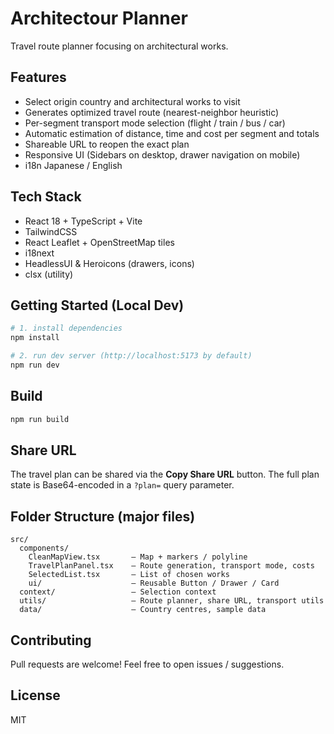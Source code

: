 # Architectour Planner

Travel route planner focusing on architectural works.

## Features

* Select origin country and architectural works to visit
* Generates optimized travel route (nearest-neighbor heuristic)
* Per-segment transport mode selection (flight / train / bus / car)
* Automatic estimation of distance, time and cost per segment and totals
* Shareable URL to reopen the exact plan
* Responsive UI (Sidebars on desktop, drawer navigation on mobile)
* i18n Japanese / English

## Tech Stack

* React 18 + TypeScript + Vite
* TailwindCSS
* React Leaflet + OpenStreetMap tiles
* i18next
* HeadlessUI & Heroicons (drawers, icons)
* clsx (utility)

## Getting Started (Local Dev)

```bash
# 1. install dependencies
npm install

# 2. run dev server (http://localhost:5173 by default)
npm run dev
```

## Build

```bash
npm run build
```

## Share URL

The travel plan can be shared via the **Copy Share URL** button. The full plan state is Base64-encoded in a `?plan=` query parameter.

## Folder Structure (major files)

```
src/
  components/
    CleanMapView.tsx       – Map + markers / polyline
    TravelPlanPanel.tsx    – Route generation, transport mode, costs
    SelectedList.tsx       – List of chosen works
    ui/                    – Reusable Button / Drawer / Card
  context/                 – Selection context
  utils/                   – Route planner, share URL, transport utils
  data/                    – Country centres, sample data
```

## Contributing
Pull requests are welcome! Feel free to open issues / suggestions.

## License
MIT
